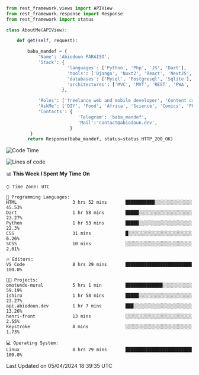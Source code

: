 ###
```python
from rest_framework.views import APIView
from rest_framework.response import Response
from rest_framework import status

class AboutMe(APIView):

    def get(self, request):

        baba_mandef = {
            'Name': 'Abiodoun PARAISO',
            'Stack': {
                       'languages': ['Python', 'Php', 'JS', 'Dart'],
                       'tools': ['Django', 'Nuxt2', 'React', 'NextJS', 'Flutter'],
                       'databases': ['Mysql', 'Postgresql', 'Sqlite'],
                       'architectures': ['MVC', 'MVT', 'REST', 'PWA', 'SPA', 'MicroServices']
                     },

            'Roles': ['freelance web and mobile developer', 'Content creator', 'Teacher', 'Mentor'],
            'AskMe': ['DIY', 'Food', 'Africa', 'Science', 'Comics', 'Photography', 'Tech', 'Programming', 'Mechatronics'],
            'Contacts': {
                           'Telegram': 'baba_mandef',
                           'Mail':'contact@abiodoun.dev',
                        }
         }
        return Response(baba_mandef, status=status.HTTP_200_OK)

```                    

<!--START_SECTION:waka-->
![Code Time](http://img.shields.io/badge/Code%20Time-1%2C002%20hrs%2022%20mins-blue)

![Lines of code](https://img.shields.io/badge/From%20Hello%20World%20I%27ve%20Written-275%20Thousand%20lines%20of%20code-blue)

📊 **This Week I Spent My Time On** 

```text
⌚︎ Time Zone: UTC

💬 Programming Languages: 
HTML                     3 hrs 52 mins       ███████████░░░░░░░░░░░░░░   45.53% 
Dart                     1 hr 58 mins        █████░░░░░░░░░░░░░░░░░░░░   23.27% 
Python                   1 hr 53 mins        █████░░░░░░░░░░░░░░░░░░░░   22.3% 
CSS                      31 mins             █░░░░░░░░░░░░░░░░░░░░░░░░   6.26% 
SCSS                     10 mins             ░░░░░░░░░░░░░░░░░░░░░░░░░   2.01%

🔥 Editors: 
VS Code                  8 hrs 29 mins       █████████████████████████   100.0%

🐱‍💻 Projects: 
omotunde-mural           5 hrs 1 min         ██████████████░░░░░░░░░░░   59.19% 
ishiro                   1 hr 58 mins        █████░░░░░░░░░░░░░░░░░░░░   23.27% 
api.abiodoun.dev         1 hr 7 mins         ███░░░░░░░░░░░░░░░░░░░░░░   13.26% 
henri-front              13 mins             ░░░░░░░░░░░░░░░░░░░░░░░░░   2.55% 
Keystroke                8 mins              ░░░░░░░░░░░░░░░░░░░░░░░░░   1.73%

💻 Operating System: 
Linux                    8 hrs 29 mins       █████████████████████████   100.0%

```


 Last Updated on 05/04/2024 18:39:35 UTC
<!--END_SECTION:waka-->
